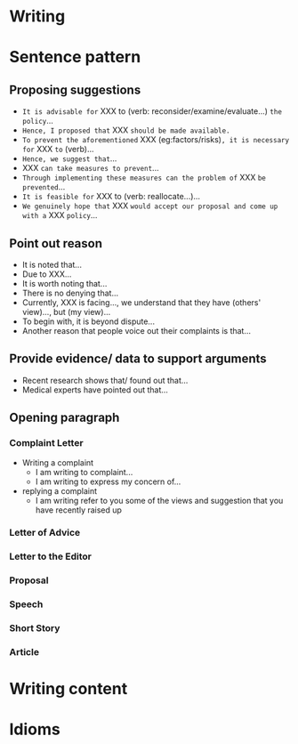# Writing
# Sentence pattern

## Proposing suggestions

* `It is advisable for` XXX to (verb: reconsider/examine/evaluate...) `the policy`...
* `Hence, I proposed that` XXX `should be made available.`
* `To prevent the aforementioned` XXX (eg:factors/risks)`, it is necessary for` XXX `to` (verb)...
* `Hence, we suggest that`...
* XXX `can take measures to prevent`...
* `Through implementing these measures can the problem of` XXX `be prevented`...
* `It is feasible for` XXX to (verb: reallocate...)...
* `We genuinely hope that` XXX `would accept our proposal and come up with a` XXX `policy`...

## Point out reason

* It is noted that...
* Due to XXX...
* It is worth noting that...
* There is no denying that...
* Currently, XXX is facing..., we understand that they have (others' view)..., but (my view)...
* To begin with, it is beyond dispute...
* Another reason that people voice out their complaints is that...

## Provide evidence/ data to support arguments

* Recent research shows that/ found out that...
* Medical experts have pointed out that...

## Opening paragraph

### Complaint Letter

* Writing a complaint
    - I am writing to complaint...
    - I am writing to express my concern of...
* replying a complaint
    - I am writing refer to you some of the views and suggestion that you have recently raised up

### Letter of Advice

### Letter to the Editor

### Proposal

### Speech

### Short Story

### Article 

# Writing content

# Idioms